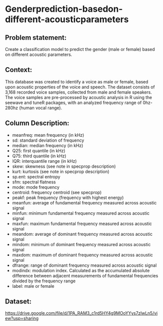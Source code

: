 # Genderprediction-basedon-different-acousticparameters

## Problem statement: 
Create a classification model to predict the gender (male or female) based on different acoustic parameters.

## Context: 
This database was created to identify a voice as male or female, based upon acoustic properties of the voice and speech. The dataset consists of 3,168 recorded 
voice samples, collected from male and female speakers. The voice samples are pre-processed by acoustic analysis in R using the seewave and tuneR packages, with an 
analyzed frequency range of 0hz-280hz (human vocal range).

## Column Description:
* meanfreq: mean frequency (in kHz)
* sd: standard deviation of frequency
* median: median frequency (in kHz)
* Q25: first quantile (in kHz)
* Q75: third quantile (in kHz)
* IQR: interquantile range (in kHz)
* skew: skewness (see note in specprop description)
* kurt: kurtosis (see note in specprop description)
* sp.ent: spectral entropy
* sfm: spectral flatness
* mode: mode frequency
* centroid: frequency centroid (see specprop)
* peakf: peak frequency (frequency with highest energy)
* meanfun: average of fundamental frequency measured across acoustic signal
* minfun: minimum fundamental frequency measured across acoustic signal
* maxfun: maximum fundamental frequency measured across acoustic signal
* meandom: average of dominant frequency measured across acoustic signal
* mindom: minimum of dominant frequency measured across acoustic signal
* maxdom: maximum of dominant frequency measured across acoustic signal
* dfrange: range of dominant frequency measured across acoustic signal
* modindx: modulation index. Calculated as the accumulated absolute difference between adjacent measurements of fundamental frequencies divided by the frequency range
* label: male or female

## Dataset:
https://drive.google.com/file/d/1PA_RAM3_c1rd5HY4g9MOoYYys7zlwLn5/view?usp=sharing


